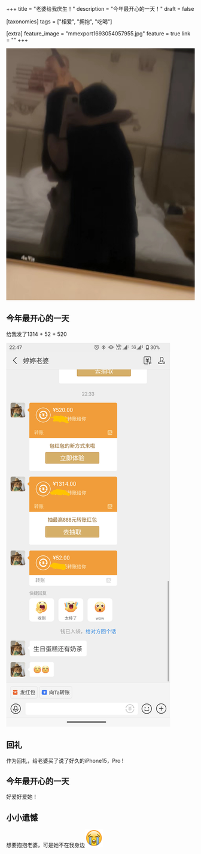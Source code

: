 +++
title = "老婆给我庆生！"
description = "今年最开心的一天！"
draft = false

[taxonomies]
tags = ["相爱", "拥抱", "吃喝"]

[extra]
feature_image = "mmexport1693054057955.jpg"
feature = true
link = ""
+++

![Float](mmexport1693054057955.jpg)


## 今年最开心的一天
给我发了1314 + 52 + 520

![Float](Screenshot_20230915-224737~2.png)
##

## 回礼

作为回礼，给老婆买了说了好久的iPhone15，Pro !



## 今年最开心的一天
好爱好爱她！

## 小小遗憾
想要抱抱老婆，可是她不在我身边![Alt text](01613B00.png)
